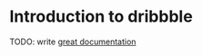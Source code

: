 # Introduction to dribbble

TODO: write [great documentation](http://jacobian.org/writing/what-to-write/)
